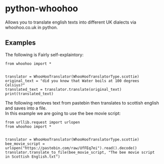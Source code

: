 # python-whoohoo
Allows you to translate english texts into different UK dialects via whoohoo.co.uk in python.
## Examples
The following is Fairly self-explaintory:
```
from whoohoo import *


translator = WhooHooTranslator(WhooHooTranslatorType.scottie)
original_text = "did you know that Water boils at 100 degrees Celsius?"
translated_text = translator.translate(original_text)
print(translated_text)
```
The following retrieves text from pastebin then translates to scottish english and saves into a file. <br/>
In this example we are going to use the bee movie script:
```
from urllib.request import urlopen
from whoohoo import *


translator = WhooHooTranslator(WhooHooTranslatorType.scottie)
bee_movie_script = urlopen("https://pastebin.com/raw/UfFEq7ei").read().decode()
translator.translate_to_file(bee_movie_script, "The bee movie script in Scottish English.txt")
```
